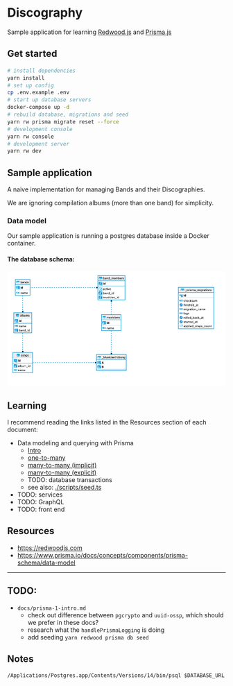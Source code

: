 # Discography

Sample application for learning [Redwood.js](https://redwoodjs.com/) and [Prisma.js](https://www.prisma.io/)

## Get started
```sh
# install dependencies
yarn install
# set up config
cp .env.example .env
# start up database servers
docker-compose up -d
# rebuild database, migrations and seed
yarn rw prisma migrate reset --force
# development console
yarn rw console
# development server
yarn rw dev
```

## Sample application

A naive implementation for managing Bands and their Discographies.

We are ignoring compilation albums (more than one band) for simplicity.

### Data model

Our sample application is running a postgres database inside a Docker container.

#### The database schema:

![Database](./db-schema-diagram.png)

## Learning

I recommend reading the links listed in the Resources section of each document:

- Data modeling and querying with Prisma
  - [Intro](./docs/prisma-1-intro.md)
  - [one-to-many](./docs/prisma-2-one-to-many.md)
  - [many-to-many (implicit)](./docs/prisma-3-many-to-many-implicit.md)
  - [many-to-many (explicit)](./docs/prisma-4-many-to-many-explicit.md)
  - TODO: database transactions
  - see also: [./scripts/seed.ts](./scripts/seed.ts)
- TODO: services
- TODO: GraphQL
- TODO: front end
## Resources

- https://redwoodjs.com
- https://www.prisma.io/docs/concepts/components/prisma-schema/data-model

---

## TODO:
- `docs/prisma-1-intro.md`
  - check out difference between `pgcrypto` and `uuid-ossp`, which should we prefer in these docs?
  - research what the `handlePrismaLogging` is doing
  - add seeding `yarn redwood prisma db seed`

## Notes


```
/Applications/Postgres.app/Contents/Versions/14/bin/psql $DATABASE_URL
```
